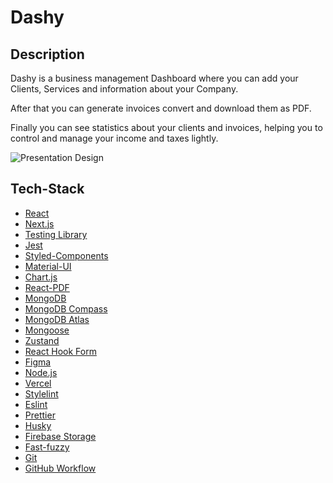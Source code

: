 # Dashy

## Description

Dashy is a business management Dashboard where you can add your Clients, Services and information about your Company.

After that you can generate invoices convert and download them as PDF.

Finally you can see statistics about your clients and invoices, helping you to control and manage your income and taxes lightly.

![Presentation Design](https://user-images.githubusercontent.com/101249132/188405829-5136b0ae-c9db-4b0d-9848-ce4a11e33b08.jpg)




## Tech-Stack


-   [React](https://reactjs.org/)			
-   [Next.js](https://nextjs.org/)
-   [Testing Library](https://testing-library.com/)
-   [Jest](https://jestjs.io/)
-   [Styled-Components](https://styled-components.com/)
-   [Material-UI](https://mui.com/)
-   [Chart.js](https://www.chartjs.org/)
-   [React-PDF](https://react-pdf.org/)
-   [MongoDB](https://www.mongodb.com/)
-   [MongoDB Compass](https://www.mongodb.com/de-de/products/compass)
-   [MongoDB Atlas](https://www.mongodb.com/atlas)
-   [Mongoose](https://mongoosejs.com/)
-   [Zustand](https://zustand-demo.pmnd.rs/)
-   [React Hook Form](https://react-hook-form.com/)
-   [Figma](https://www.figma.com/)
-   [Node.js](https://nodejs.org/en/)
-   [Vercel](https://vercel.com/)
-   [Stylelint](https://stylelint.io/)
-   [Eslint](https://eslint.org/)
-   [Prettier](https://prettier.io/)
-   [Husky](https://typicode.github.io/husky/)
-   [Firebase Storage](https://firebase.google.com/)
-   [Fast-fuzzy](https://www.npmjs.com/package/fast-fuzzy)
-   [Git](https://git-scm.com/)
-   [GitHub Workflow](https://github.com/)
